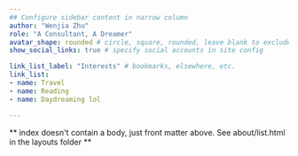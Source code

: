 ```yaml
---
## Configure sidebar content in narrow column
author: "Wenjia Zhu"
role: "A Consultant, A Dreamer"
avatar_shape: rounded # circle, square, rounded, leave blank to exclude
show_social_links: true # specify social accounts in site config

link_list_label: "Interests" # bookmarks, elsewhere, etc.
link_list:
- name: Travel
- name: Reading
- name: Daydreaming lol

---
```


** index doesn't contain a body, just front matter above.
See about/list.html in the layouts folder **